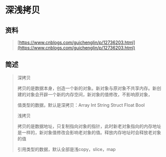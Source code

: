 # 深浅拷贝

## 资料

> [https://www.cnblogs.com/guichenglin/p/12736203.html](https://www.cnblogs.com/guichenglin/p/12736203.html)

## 简述

> 深拷贝
>
> 拷贝的是数据本身，创造一个新的对象。新对象与原对象不共享内存。新创建的对象会开辟一个新的内存空间，新对象的值修改，不影响原对象，
>
> 值类型的数据，默认是深拷贝：Array Int String Struct Float Bool
>
>
>
> 浅拷贝
>
> 拷贝的是数据地址，只复制指向对象的指针，此时新老对象指向的内存地址是一样的，新对象值修改会影响老对象的值。释放内存地址时会释放老对象的值
>
> 引用类型的数据，默认全部是浅copy，slice，map



